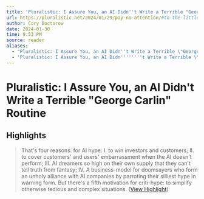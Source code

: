 ```yaml
---
title: 'Pluralistic: I Assure You, an AI Didn''t Write a Terrible "George Carlin" Routine'
url: https://pluralistic.net/2024/01/29/pay-no-attention/#to-the-little-man-behind-the-curtain
author: Cory Doctorow
date: 2024-01-30
time: 9:53 PM
source: reader
aliases:
  - "Pluralistic: I Assure You, an AI Didn''t Write a Terrible \"George Carlin\" Routine"
  - 'Pluralistic: I Assure You, an AI Didn''''''''t Write a Terrible \\\"George Carlin\\\" Routine'
---
```

# Pluralistic: I Assure You, an AI Didn't Write a Terrible "George Carlin" Routine

## Highlights
> That's four reasons: for AI hype:
> I. to win investors and customers;
> II. to cover customers' and users' embarrassment when the AI doesn't perform;
> III. AI dreamers so high on their own supply that they can't tell truth from fantasy;
> IV. A business-model for doomsayers who form an unholy alliance with AI companies by parroting their silliest hype in warning form.
> But there's a fifth motivation for criti-hype: to simplify otherwise tedious and complex situations. ([View Highlight](https://read.readwise.io/read/01hnawk1vxdf379q06t1te1wya))